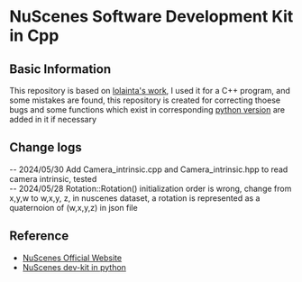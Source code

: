 # NuScenes Software Development Kit in Cpp

## Basic Information

This repository is based on [lolainta's work](https://github.com/lolainta/nuscenes-devkit-cpp), I used it for a C++ program, and some mistakes are found, this repository is created for correcting thoese bugs and some functions which exist in corresponding [python version](https://github.com/nutonomy/nuscenes-devkit) are added in it if necessary
## Change logs
 -- 2024/05/30  Add Camera_intrinsic.cpp and Camera_intrinsic.hpp to read camera intrinsic, tested<br>
 -- 2024/05/28  Rotation::Rotation() initialization order is wrong, change from x,y,w to w,x,y, z, in nuscenes dataset, a rotation is represented as a quaternoion of (w,x,y,z) in json file
## Reference
- [NuScenes Official Website](https://www.nuscenes.org)
- [NuScenes dev-kit in python](https://github.com/nutonomy/nuscenes-devkit)

